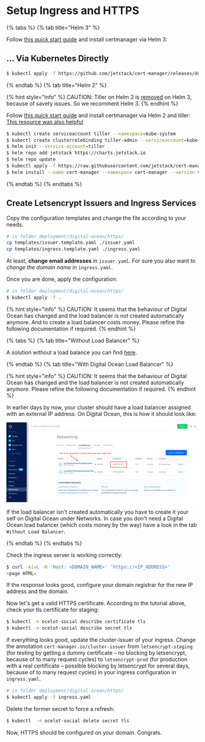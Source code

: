 # Setup Ingress and HTTPS

{% tabs %}
{% tab title="Helm 3" %}

Follow [this quick start guide](https://cert-manager.io/docs/) and install certmanager via Helm 3:

## … Via Kubernetes Directly

```bash
$ kubectl apply -f https://github.com/jetstack/cert-manager/releases/download/v1.1.0/cert-manager.yaml
```

{% endtab %}
{% tab title="Helm 2" %}

{% hint style="info" %}
CAUTION: Tiller on Helm 2 is [removed](https://helm.sh/docs/faq/#removal-of-tiller) on Helm 3, because of savety issues. So we recomment Helm 3.
{% endhint %}

Follow [this quick start guide](https://docs.cert-manager.io/en/latest/tutorials/acme/quick-start/index.html) and install certmanager via Helm 2 and tiller:
[This resource was also helpful](https://docs.cert-manager.io/en/latest/getting-started/install/kubernetes.html#installing-with-helm)

```bash
$ kubectl create serviceaccount tiller --namespace=kube-system
$ kubectl create clusterrolebinding tiller-admin --serviceaccount=kube-system:tiller --clusterrole=cluster-admin
$ helm init --service-account=tiller
$ helm repo add jetstack https://charts.jetstack.io
$ helm repo update
$ kubectl apply -f https://raw.githubusercontent.com/jetstack/cert-manager/release-0.11/deploy/manifests/00-crds.yaml
$ helm install --name cert-manager --namespace cert-manager --version v0.11.0 jetstack/cert-manager
```

{% endtab %}
{% endtabs %}

## Create Letsencrypt Issuers and Ingress Services

Copy the configuration templates and change the file according to your needs.

```bash
# in folder deployment/digital-ocean/https/
cp templates/issuer.template.yaml ./issuer.yaml
cp templates/ingress.template.yaml ./ingress.yaml
```

At least, **change email addresses** in `issuer.yaml`. For sure you also want
to _change the domain name_ in `ingress.yaml`.

Once you are done, apply the configuration:

```bash
# in folder deployment/digital-ocean/https/
$ kubectl apply -f .
```

{% hint style="info" %}
CAUTION: It seems that the behaviour of Digital Ocean has changed and the load balancer is not created automatically anymore.
And to create a load balancer costs money. Please refine the following documentation if required.
{% endhint %}

{% tabs %}
{% tab title="Without Load Balancer" %}

A solution without a load balance you can find [here](../no-loadbalancer/README.md).

{% endtab %}
{% tab title="With Digital Ocean Load Balancer" %}

{% hint style="info" %}
CAUTION: It seems that the behaviour of Digital Ocean has changed and the load balancer is not created automatically anymore.
Please refine the following documentation if required.
{% endhint %}

In earlier days by now, your cluster should have a load balancer assigned with an external IP
address. On Digital Ocean, this is how it should look like:

![Screenshot of Digital Ocean dashboard showing external ip address](./ip-address.png)

If the load balancer isn't created automatically you have to create it your self on Digital Ocean under Networks.
In case you don't need a Digital Ocean load balancer (which costs money by the way) have a look in the tab `Without Load Balancer`.

{% endtab %}
{% endtabs %}

Check the ingress server is working correctly:

```bash
$ curl -kivL -H 'Host: <DOMAIN_NAME>' 'https://<IP_ADDRESS>'
<page HTML>
```

If the response looks good, configure your domain registrar for the new IP address and the domain.

Now let's get a valid HTTPS certificate. According to the tutorial above, check your tls certificate for staging:

```bash
$ kubectl -n ocelot-social describe certificate tls
$ kubectl -n ocelot-social describe secret tls
```

If everything looks good, update the cluster-issuer of your ingress. Change the annotation `cert-manager.io/cluster-issuer` from `letsencrypt-staging` (for testing by getting a dummy certificate – no blocking by letsencrypt, because of to many request cycles) to `letsencrypt-prod` (for production with a real certificate – possible blocking by letsencrypt for several days, because of to many request cycles) in your ingress configuration in `ingress.yaml`.

```bash
# in folder deployment/digital-ocean/https/
$ kubectl apply -f ingress.yaml
```

Delete the former secret to force a refresh:

```bash
$ kubectl  -n ocelot-social delete secret tls
```

Now, HTTPS should be configured on your domain. Congrats.
